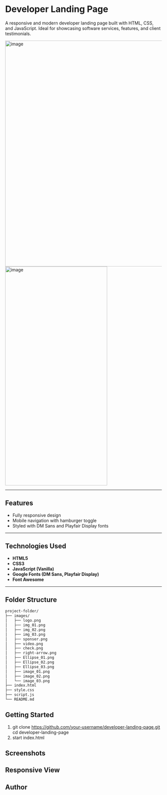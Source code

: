 # Developer Landing Page

A responsive and modern developer landing page built with HTML, CSS, and JavaScript. Ideal for showcasing software services, features, and client testimonials.

<img width="1275" height="724" alt="image" src="https://github.com/user-attachments/assets/9a714f2e-85e1-4568-83c9-d120ade88de5" />
<img width="328" height="702" alt="image" src="https://github.com/user-attachments/assets/9b7b46d2-07c8-47c8-a674-b24d2199e2ac" />

---


## Features

- Fully responsive design
- Mobile navigation with hamburger toggle
- Styled with DM Sans and Playfair Display fonts

---

## Technologies Used

- **HTML5**
- **CSS3**
- **JavaScript (Vanilla)**
- **Google Fonts (DM Sans, Playfair Display)**
- **Font Awesome**

---

## Folder Structure

```bash
project-folder/
├── images/
│   ├── logo.png
│   ├── img_01.png
│   ├── img_02.png
│   ├── img_03.png
│   ├── sponser.png
│   ├── video.png
│   ├── check.png
│   ├── right-arrow.png
│   ├── Ellipse_01.png
│   ├── Ellipse_02.png
│   ├── Ellipse_03.png
│   ├── image_01.png
│   ├── image_02.png
│   └── image_03.png
├── index.html
├── style.css
├── script.js
└── README.md

```
## Getting Started

1. git clone https://github.com/your-username/developer-landing-page.git
cd developer-landing-page
2. start index.html


## Screenshots

## Responsive View

## Author

